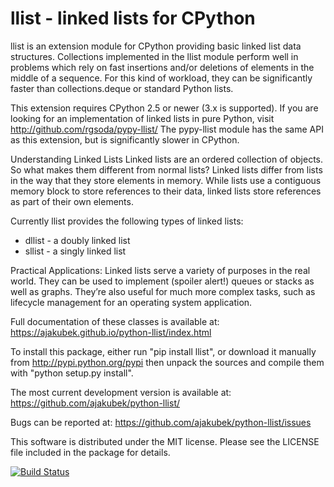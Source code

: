 llist - linked lists for CPython
================================

llist is an extension module for CPython providing basic linked list
data structures.
Collections implemented in the llist module perform well in problems
which rely on fast insertions and/or deletions of elements in
the middle of a sequence.
For this kind of workload, they can be significantly faster than
collections.deque or standard Python lists.

This extension requires CPython 2.5 or newer (3.x is supported).
If you are looking for an implementation of linked lists in pure Python,
visit http://github.com/rgsoda/pypy-llist/
The pypy-llist module has the same API as this extension, but is
significantly slower in CPython.

Understanding Linked Lists
Linked lists are an ordered collection of objects. So what makes them different from normal lists? Linked lists differ from lists in the way that they store elements in memory. While lists use a contiguous memory block to store references to their data, linked lists store references as part of their own elements.

Currently llist provides the following types of linked lists:
 - dllist - a doubly linked list
 - sllist - a singly linked list
 
 Practical Applications:
Linked lists serve a variety of purposes in the real world. They can be used to implement (spoiler alert!) queues or stacks as well as graphs. They’re also useful for much more complex tasks, such as lifecycle management for an operating system application.

Full documentation of these classes is available at:
https://ajakubek.github.io/python-llist/index.html

To install this package, either run "pip install llist",
or download it manually from http://pypi.python.org/pypi
then unpack the sources and compile them with "python setup.py install".

The most current development version is available at:
https://github.com/ajakubek/python-llist/

Bugs can be reported at:
https://github.com/ajakubek/python-llist/issues

This software is distributed under the MIT license.
Please see the LICENSE file included in the package for details.

[![Build Status](https://travis-ci.org/ajakubek/python-llist.svg?branch=master)](https://travis-ci.org/ajakubek/python-llist)
